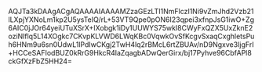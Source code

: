 AQJTa3kDAAgACgAQAAAAIAAAAMZzaGEzLTI1NmFlczI1Ni9vZmJhd2Vzb21lLXpjYXNoLm1kp2U5ysTeIQ/rL+53VT9Qpe0pON6I23qpei3xfnpJsG1iwO+Zg6AIC0jJOr64yeiUTuXSrX+IXobgk1iDy1UUWYS75wkI8CWyFxQZX5UxZknE2oziNlflq5L14XOgkc7CKvpKLVWD6LWqKBc0VqwkOvSfKcgvSxaqCxghletsPuh6HNm9u6sn0UdwL1lPdIwCKgj2TwH4lq2rBMcL6rtZBUAv/nD9Ngxve3IjgFrI+HCCeSAFIodBUZ0kRrG9HkcR4laZqagbADwQerGirx/bj17Pyhve96CbfAPl8ckGfXzFbZ5HH24=